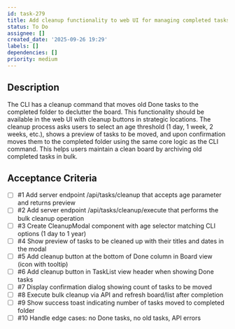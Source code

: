 ```yaml
---
id: task-279
title: Add cleanup functionality to web UI for managing completed tasks
status: To Do
assignee: []
created_date: '2025-09-26 19:29'
labels: []
dependencies: []
priority: medium
---
```


## Description

<!-- SECTION:DESCRIPTION:BEGIN -->
The CLI has a cleanup command that moves old Done tasks to the completed folder to declutter the board. This functionality should be available in the web UI with cleanup buttons in strategic locations. The cleanup process asks users to select an age threshold (1 day, 1 week, 2 weeks, etc.), shows a preview of tasks to be moved, and upon confirmation moves them to the completed folder using the same core logic as the CLI command. This helps users maintain a clean board by archiving old completed tasks in bulk.
<!-- SECTION:DESCRIPTION:END -->

## Acceptance Criteria
<!-- AC:BEGIN -->
- [ ] #1 Add server endpoint /api/tasks/cleanup that accepts age parameter and returns preview
- [ ] #2 Add server endpoint /api/tasks/cleanup/execute that performs the bulk cleanup operation
- [ ] #3 Create CleanupModal component with age selector matching CLI options (1 day to 1 year)
- [ ] #4 Show preview of tasks to be cleaned up with their titles and dates in the modal
- [ ] #5 Add cleanup button at the bottom of Done column in Board view (icon with tooltip)
- [ ] #6 Add cleanup button in TaskList view header when showing Done tasks
- [ ] #7 Display confirmation dialog showing count of tasks to be moved
- [ ] #8 Execute bulk cleanup via API and refresh board/list after completion
- [ ] #9 Show success toast indicating number of tasks moved to completed folder
- [ ] #10 Handle edge cases: no Done tasks, no old tasks, API errors
<!-- AC:END -->
